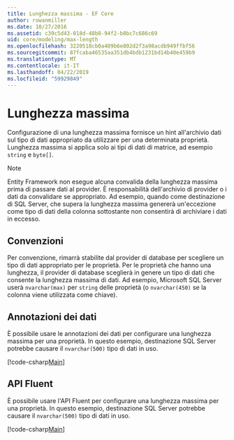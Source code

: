 ```yaml
---
title: Lunghezza massima - EF Core
author: rowanmiller
ms.date: 10/27/2016
ms.assetid: c39c5d43-018d-48b8-94f2-b8bc7c686c69
uid: core/modeling/max-length
ms.openlocfilehash: 3220518cb0a409b6e802d2f3a98acdb949ffbf56
ms.sourcegitcommit: 87fcaba46535aa351db4bdb1231bd14b40e459b9
ms.translationtype: MT
ms.contentlocale: it-IT
ms.lasthandoff: 04/22/2019
ms.locfileid: "59929849"
---
```

# <a name="maximum-length"></a>Lunghezza massima

Configurazione di una lunghezza massima fornisce un hint all'archivio dati sul tipo di dati appropriato da utilizzare per una determinata proprietà. Lunghezza massima si applica solo ai tipi di dati di matrice, ad esempio `string` e `byte[]`.

> [!NOTE]  
> Entity Framework non esegue alcuna convalida della lunghezza massima prima di passare dati al provider. È responsabilità dell'archivio di provider o i dati da convalidare se appropriato. Ad esempio, quando come destinazione di SQL Server, che supera la lunghezza massima genererà un'eccezione come tipo di dati della colonna sottostante non consentirà di archiviare i dati in eccesso.

## <a name="conventions"></a>Convenzioni

Per convenzione, rimarrà stabilite dal provider di database per scegliere un tipo di dati appropriato per le proprietà. Per le proprietà che hanno una lunghezza, il provider di database sceglierà in genere un tipo di dati che consente la lunghezza massima di dati. Ad esempio, Microsoft SQL Server userà `nvarchar(max)` per `string` delle proprietà (o `nvarchar(450)` se la colonna viene utilizzata come chiave).

## <a name="data-annotations"></a>Annotazioni dei dati

È possibile usare le annotazioni dei dati per configurare una lunghezza massima per una proprietà. In questo esempio, destinazione SQL Server potrebbe causare il `nvarchar(500)` tipo di dati in uso.

[!code-csharp[Main](../../../samples/core/Modeling/DataAnnotations/Samples/MaxLength.cs?highlight=14)]

## <a name="fluent-api"></a>API Fluent

È possibile usare l'API Fluent per configurare una lunghezza massima per una proprietà. In questo esempio, destinazione SQL Server potrebbe causare il `nvarchar(500)` tipo di dati in uso.

[!code-csharp[Main](../../../samples/core/Modeling/FluentAPI/Samples/MaxLength.cs?highlight=11-13)]
